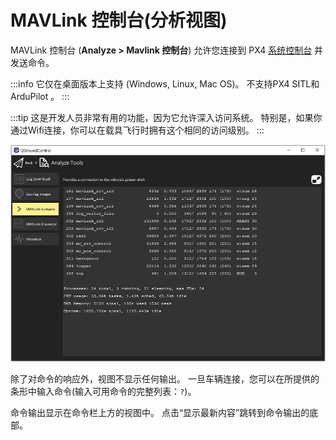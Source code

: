 # MAVLink 控制台(分析视图)

MAVLink 控制台 (**Analyze > Mavlink 控制台**) 允许您连接到 PX4 [系统控制台](https://docs.px4.io/main/en/debug/system_console.html) 并发送命令。

:::info
它仅在桌面版本上支持 (Windows, Linux, Mac OS)。
不支持PX4 SITL和ArduPilot 。
:::

:::tip
这是开发人员非常有用的功能，因为它允许深入访问系统。 特别是，如果你通过Wifi连接，你可以在载具飞行时拥有这个相同的访问级别。
:::

![分析视图MAVLink控制台](../../../assets/analyze/mavlink_console.jpg)

除了对命令的响应外，视图不显示任何输出。
一旦车辆连接，您可以在所提供的条形中输入命令(输入可用命令的完整列表：`?`)。

命令输出显示在命令栏上方的视图中。
点击“显示最新内容”跳转到命令输出的底部。
